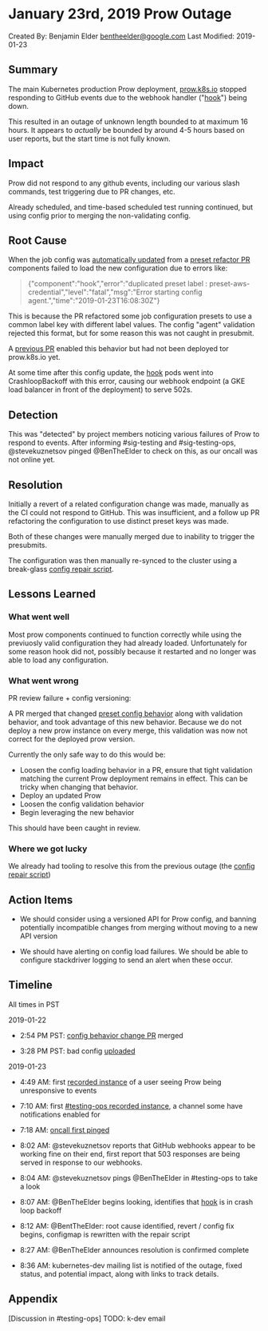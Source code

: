 # January 23rd, 2019 Prow Outage

Created By: Benjamin Elder <bentheelder@google.com>
Last Modified: 2019-01-23

## Summary

The main Kubernetes production Prow deployment, [prow.k8s.io] stopped responding
to GitHub events due to the webhook handler ("[hook]") being down.

This resulted in an outage of unknown length bounded to at maximum 16 hours.
It appears to _actually_ be bounded by around 4-5 hours based on user reports,
but the start time is not fully known.

## Impact

Prow did not respond to any github events, including our various slash commands,
test triggering due to PR changes, etc.

Already scheduled, and time-based scheduled test running continued, 
but using config prior to merging the non-validating config.

## Root Cause

When the job config was [automatically updated] from a [preset refactor PR] 
components failed to load the new configuration due to errors like:

> {"component":"hook","error":"duplicated preset label : preset-aws-credential","level":"fatal","msg":"Error starting config agent.","time":"2019-01-23T16:08:30Z"}

This is because the PR refactored some job configuration presets to use
a common label key with different label values. The config "agent" validation
rejected this format, but for some reason this was not caught in presubmit.

A [previous PR][preset config behavior] enabled this behavior but had not 
been deployed tor prow.k8s.io yet.

At some time after this config update, the [hook] pods went into 
CrashloopBackoff with this error, causing our webhook endpoint 
(a GKE load balancer in front of the deployment) to serve 502s.


## Detection

This was "detected" by project members noticing various failures of Prow to 
respond to events. After informing #sig-testing and #sig-testing-ops,
@stevekuznetsov pinged @BenTheElder to check on this, as our oncall was
not online yet.

## Resolution

Initially a revert of a related configuration change was made, manually
as the CI could not respond to GitHub. This was insufficient, and a follow
up PR refactoring the configuration to use distinct preset keys was made.

Both of these changes were manually merged due to inability to trigger the
presubmits.

The configuration was then manually re-synced to the cluster using a break-glass
[config repair script].


## Lessons Learned

### What went well

Most prow components continued to function correctly while using the previuosly
valid configuration they had already loaded. Unfortunately for some reason
hook did not, possibly because it restarted and no longer was able to load
any configuration.

### What went wrong

PR review failure + config versioning:

A PR merged that changed [preset config behavior] along with validation behavior,
and took advantage of this new behavior. Because we do not deploy a new prow
instance on every merge, this validation was now not correct for the deployed
prow version.

Currently the only safe way to do this would be:

 - Loosen the config loading behavior in a PR, ensure that tight validation
   matching the current Prow deployment remains in effect. This can be tricky
   when changing that behavior.
 - Deploy an updated Prow
 - Loosen the config validation behavior
 - Begin leveraging the new behavior

This should have been caught in review.

### Where we got lucky

We already had tooling to resolve this from the previous outage 
(the [config repair script])

## Action Items

- We should consider using a versioned API for Prow config, and banning 
potentially incompatible changes from merging without moving to a new API version

- We should have alerting on config load failures. We should be able to configure
  stackdriver logging to send an alert when these occur.

## Timeline

All times in PST

2019-01-22

- 2:54 PM PST: [config behavior change PR][preset config behavior] merged

- 3:28 PM PST: bad config [uploaded][automatically updated]

2019-01-23

- 4:49 AM: first [recorded instance] of a user seeing Prow being unresponsive to events

- 7:10 AM: first [#testing-ops recorded instance], a channel some have notifications enabled for

- 7:18 AM: [oncall first pinged]

- 8:02 AM: @stevekuznetsov reports that GitHub webhooks appear to be working fine on their end,
           first report that 503 responses are being served in response to our webhooks.

- 8:04 AM: @stevekuznetsov pings @BenTheElder in #testing-ops to take a look

- 8:07 AM: @BenTheElder begins looking, identifies that [hook] is in crash loop backoff

- 8:12 AM: @BentTheElder: root cause identified, revert / config fix begins, 
           configmap is rewritten with the repair script

- 8:27 AM: @BenTheElder announces resolution is confirmed complete

- 8:36 AM: kubernetes-dev mailing list is notified of the outage, fixed status,
           and potential impact, along with links to track details.


## Appendix

[Discussion in #testing-ops]
TODO: k-dev email


[prow.k8s.io]: https://prow.k8s.io
[hook]: https://github.com/kubernetes/test-infra/tree/master/prow/cmd/hook
[preset refactor PR]: https://github.com/kubernetes/test-infra/pull/10886
[preset config behavior]: https://github.com/kubernetes/test-infra/pull/10868/files
[automatically updated]: https://github.com/kubernetes/test-infra/pull/10886#issuecomment-456605785
[config repair script]: https://github.com/kubernetes/test-infra/blob/1cdb83860cd2e96a4da45bcf88c543530c84ffb1/experiment/maintenance/recreate_prow_configmaps.py
[Dicussion in #testing-ops]: https://kubernetes.slack.com/archives/C7J9RP96G/p1548256258161200
[recorded instance]: https://kubernetes.slack.com/archives/C09QZ4DQB/p1548247766835300
[#testing-ops recorded instance]: https://kubernetes.slack.com/archives/C7J9RP96G/p1548256258161200
[oncall first pinged]: https://kubernetes.slack.com/archives/C7J9RP96G/p1548256737161700
